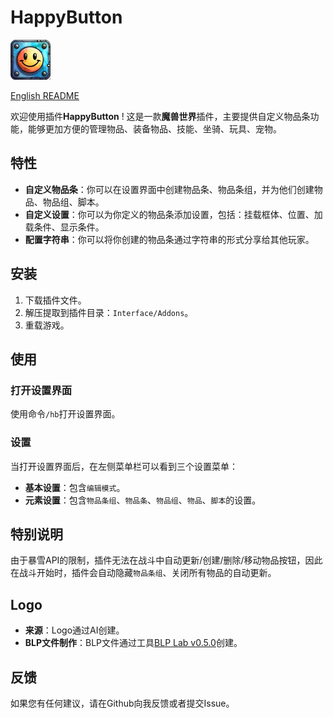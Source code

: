 # HappyButton

<img src="./Media/Logo64.png" alt="HappyButton" width="64" height="64">


[English README](README.md)


欢迎使用插件**HappyButton** ! 这是一款**魔兽世界**插件，主要提供自定义物品条功能，能够更加方便的管理物品、装备物品、技能、坐骑、玩具、宠物。

## 特性
- **自定义物品条**：你可以在设置界面中创建物品条、物品条组，并为他们创建物品、物品组、脚本。
- **自定义设置**：你可以为你定义的物品条添加设置，包括：挂载框体、位置、加载条件、显示条件。
- **配置字符串**：你可以将你创建的物品条通过字符串的形式分享给其他玩家。

## 安装
1. 下载插件文件。
2. 解压提取到插件目录：`Interface/Addons`。
3. 重载游戏。

## 使用
### 打开设置界面
使用命令`/hb`打开设置界面。
### 设置
当打开设置界面后，在左侧菜单栏可以看到三个设置菜单：
- **基本设置**：包含`编辑模式`。
- **元素设置**：包含`物品条组`、`物品条`、`物品组`、`物品`、`脚本`的设置。

## 特别说明
由于暴雪API的限制，插件无法在战斗中自动更新/创建/删除/移动物品按钮，因此在战斗开始时，插件会自动隐藏`物品条组`、关闭所有物品的自动更新。

## Logo
- **来源**：Logo通过AI创建。
- **BLP文件制作**：BLP文件通过工具[BLP Lab v0.5.0](https://www.hiveworkshop.com/threads/blp-lab-v0-5-0.137599/)创建。

## 反馈
如果您有任何建议，请在Github向我反馈或者提交Issue。
